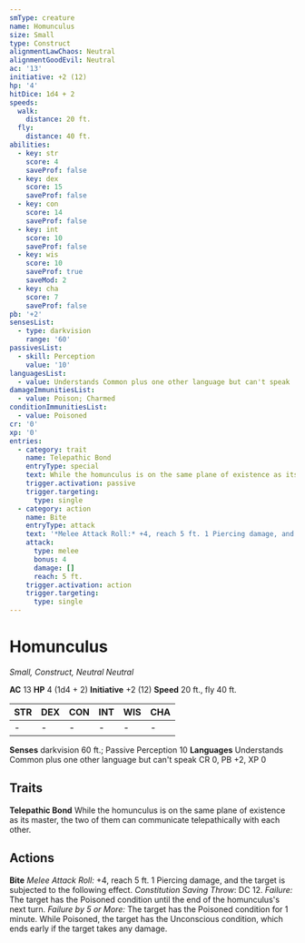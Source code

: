 ```yaml
---
smType: creature
name: Homunculus
size: Small
type: Construct
alignmentLawChaos: Neutral
alignmentGoodEvil: Neutral
ac: '13'
initiative: +2 (12)
hp: '4'
hitDice: 1d4 + 2
speeds:
  walk:
    distance: 20 ft.
  fly:
    distance: 40 ft.
abilities:
  - key: str
    score: 4
    saveProf: false
  - key: dex
    score: 15
    saveProf: false
  - key: con
    score: 14
    saveProf: false
  - key: int
    score: 10
    saveProf: false
  - key: wis
    score: 10
    saveProf: true
    saveMod: 2
  - key: cha
    score: 7
    saveProf: false
pb: '+2'
sensesList:
  - type: darkvision
    range: '60'
passivesList:
  - skill: Perception
    value: '10'
languagesList:
  - value: Understands Common plus one other language but can't speak
damageImmunitiesList:
  - value: Poison; Charmed
conditionImmunitiesList:
  - value: Poisoned
cr: '0'
xp: '0'
entries:
  - category: trait
    name: Telepathic Bond
    entryType: special
    text: While the homunculus is on the same plane of existence as its master, the two of them can communicate telepathically with each other.
    trigger.activation: passive
    trigger.targeting:
      type: single
  - category: action
    name: Bite
    entryType: attack
    text: '*Melee Attack Roll:* +4, reach 5 ft. 1 Piercing damage, and the target is subjected to the following effect. *Constitution Saving Throw*: DC 12. *Failure:*  The target has the Poisoned condition until the end of the homunculus''s next turn. *Failure by 5 or More:* The target has the Poisoned condition for 1 minute. While Poisoned, the target has the Unconscious condition, which ends early if the target takes any damage.'
    attack:
      type: melee
      bonus: 4
      damage: []
      reach: 5 ft.
    trigger.activation: action
    trigger.targeting:
      type: single
---
```


# Homunculus
*Small, Construct, Neutral Neutral*

**AC** 13
**HP** 4 (1d4 + 2)
**Initiative** +2 (12)
**Speed** 20 ft., fly 40 ft.

| STR | DEX | CON | INT | WIS | CHA |
| --- | --- | --- | --- | --- | --- |
| - | - | - | - | - | - |

**Senses** darkvision 60 ft.; Passive Perception 10
**Languages** Understands Common plus one other language but can't speak
CR 0, PB +2, XP 0

## Traits

**Telepathic Bond**
While the homunculus is on the same plane of existence as its master, the two of them can communicate telepathically with each other.

## Actions

**Bite**
*Melee Attack Roll:* +4, reach 5 ft. 1 Piercing damage, and the target is subjected to the following effect. *Constitution Saving Throw*: DC 12. *Failure:*  The target has the Poisoned condition until the end of the homunculus's next turn. *Failure by 5 or More:* The target has the Poisoned condition for 1 minute. While Poisoned, the target has the Unconscious condition, which ends early if the target takes any damage.
